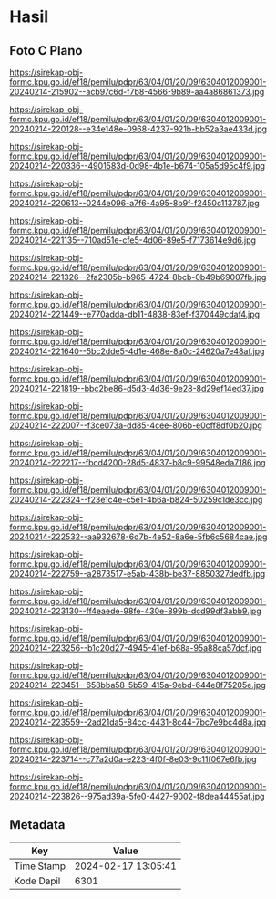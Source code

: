 # Hasil

## Foto C Plano

https://sirekap-obj-formc.kpu.go.id/ef18/pemilu/pdpr/63/04/01/20/09/6304012009001-20240214-215902--acb97c6d-f7b8-4566-9b89-aa4a86861373.jpg

https://sirekap-obj-formc.kpu.go.id/ef18/pemilu/pdpr/63/04/01/20/09/6304012009001-20240214-220128--e34e148e-0968-4237-921b-bb52a3ae433d.jpg

https://sirekap-obj-formc.kpu.go.id/ef18/pemilu/pdpr/63/04/01/20/09/6304012009001-20240214-220336--4901583d-0d98-4b1e-b674-105a5d95c4f9.jpg

https://sirekap-obj-formc.kpu.go.id/ef18/pemilu/pdpr/63/04/01/20/09/6304012009001-20240214-220613--0244e096-a7f6-4a95-8b9f-f2450c113787.jpg

https://sirekap-obj-formc.kpu.go.id/ef18/pemilu/pdpr/63/04/01/20/09/6304012009001-20240214-221135--710ad51e-cfe5-4d06-89e5-f7173614e9d6.jpg

https://sirekap-obj-formc.kpu.go.id/ef18/pemilu/pdpr/63/04/01/20/09/6304012009001-20240214-221326--2fa2305b-b965-4724-8bcb-0b49b69007fb.jpg

https://sirekap-obj-formc.kpu.go.id/ef18/pemilu/pdpr/63/04/01/20/09/6304012009001-20240214-221449--e770adda-db11-4838-83ef-f370449cdaf4.jpg

https://sirekap-obj-formc.kpu.go.id/ef18/pemilu/pdpr/63/04/01/20/09/6304012009001-20240214-221640--5bc2dde5-4d1e-468e-8a0c-24620a7e48af.jpg

https://sirekap-obj-formc.kpu.go.id/ef18/pemilu/pdpr/63/04/01/20/09/6304012009001-20240214-221819--bbc2be86-d5d3-4d36-9e28-8d29ef14ed37.jpg

https://sirekap-obj-formc.kpu.go.id/ef18/pemilu/pdpr/63/04/01/20/09/6304012009001-20240214-222007--f3ce073a-dd85-4cee-806b-e0cff8df0b20.jpg

https://sirekap-obj-formc.kpu.go.id/ef18/pemilu/pdpr/63/04/01/20/09/6304012009001-20240214-222217--fbcd4200-28d5-4837-b8c9-99548eda7186.jpg

https://sirekap-obj-formc.kpu.go.id/ef18/pemilu/pdpr/63/04/01/20/09/6304012009001-20240214-222324--f23e1c4e-c5e1-4b6a-b824-50259c1de3cc.jpg

https://sirekap-obj-formc.kpu.go.id/ef18/pemilu/pdpr/63/04/01/20/09/6304012009001-20240214-222532--aa932678-6d7b-4e52-8a6e-5fb6c5684cae.jpg

https://sirekap-obj-formc.kpu.go.id/ef18/pemilu/pdpr/63/04/01/20/09/6304012009001-20240214-222759--a2873517-e5ab-438b-be37-8850327dedfb.jpg

https://sirekap-obj-formc.kpu.go.id/ef18/pemilu/pdpr/63/04/01/20/09/6304012009001-20240214-223130--ff4eaede-98fe-430e-899b-dcd99df3abb9.jpg

https://sirekap-obj-formc.kpu.go.id/ef18/pemilu/pdpr/63/04/01/20/09/6304012009001-20240214-223256--b1c20d27-4945-41ef-b68a-95a88ca57dcf.jpg

https://sirekap-obj-formc.kpu.go.id/ef18/pemilu/pdpr/63/04/01/20/09/6304012009001-20240214-223451--658bba58-5b59-415a-9ebd-644e8f75205e.jpg

https://sirekap-obj-formc.kpu.go.id/ef18/pemilu/pdpr/63/04/01/20/09/6304012009001-20240214-223559--2ad21da5-84cc-4431-8c44-7bc7e9bc4d8a.jpg

https://sirekap-obj-formc.kpu.go.id/ef18/pemilu/pdpr/63/04/01/20/09/6304012009001-20240214-223714--c77a2d0a-e223-4f0f-8e03-9c11f067e6fb.jpg

https://sirekap-obj-formc.kpu.go.id/ef18/pemilu/pdpr/63/04/01/20/09/6304012009001-20240214-223826--975ad39a-5fe0-4427-9002-f8dea44455af.jpg


## Metadata

| Key        | Value               |
| ---------- | ------------------- |
| Time Stamp | 2024-02-17 13:05:41 |
| Kode Dapil | 6301                |



